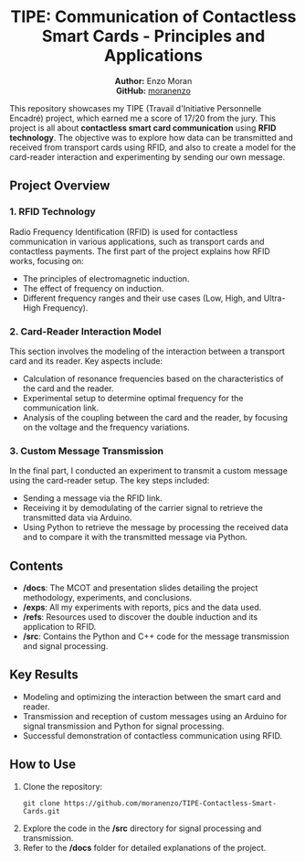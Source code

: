 <h1 align="center">TIPE: Communication of Contactless Smart Cards - Principles and Applications</h1>

<p align="center">
  <strong>Author:</strong> Enzo Moran <br>
  <strong>GitHub:</strong> <a href="https://github.com/moranenzo">moranenzo</a>
</p>

<p>This repository showcases my TIPE (Travail d'Initiative Personnelle Encadré) project, which earned me a score of 17/20 from the jury. This project is all about <strong>contactless smart card communication</strong> using <strong>RFID technology</strong>. The objective was to explore how data can be transmitted and received from transport cards using RFID, and also to create a model for the card-reader interaction and experimenting by sending our own message.</p>

<h2>Project Overview</h2>

<h3>1. RFID Technology</h3>
<p>Radio Frequency Identification (RFID) is used for contactless communication in various applications, such as transport cards and contactless payments. The first part of the project explains how RFID works, focusing on:</p>
<ul>
  <li>The principles of electromagnetic induction.</li>
  <li>The effect of frequency on induction.</li>
  <li>Different frequency ranges and their use cases (Low, High, and Ultra-High Frequency).</li>
</ul>

<h3>2. Card-Reader Interaction Model</h3>
<p>This section involves the modeling of the interaction between a transport card and its reader. Key aspects include:</p>
<ul>
  <li>Calculation of resonance frequencies based on the characteristics of the card and the reader.</li>
  <li>Experimental setup to determine optimal frequency for the communication link.</li>
  <li>Analysis of the coupling between the card and the reader, by focusing on the voltage and the frequency variations.</li>
</ul>

<h3>3. Custom Message Transmission</h3>
<p>In the final part, I conducted an experiment to transmit a custom message using the card-reader setup. The key steps included:</p>
<ul>
  <li>Sending a message via the RFID link.</li>
  <li>Receiving it by demodulating of the carrier signal to retrieve the transmitted data via Arduino.</li>
  <li>Using Python to retrieve the message by processing the received data and to compare it with the transmitted message via Python.</li>
</ul>

<h2>Contents</h2>
<ul>
  <li><strong>/docs</strong>: The MCOT and presentation slides detailing the project methodology, experiments, and conclusions.</li>
  <li><strong>/exps</strong>: All my experiments with reports, pics and the data used.</li>
  <li><strong>/refs</strong>: Resources used to discover the double induction and its application to RFID.</li>
  <li><strong>/src</strong>: Contains the Python and C++ code for the message transmission and signal processing.</li>
</ul>

<h2>Key Results</h2>
<ul>
  <li>Modeling and optimizing the interaction between the smart card and reader.</li>
  <li>Transmission and reception of custom messages using an Arduino for signal transmission and Python for signal processing.</li>
  <li>Successful demonstration of contactless communication using RFID.</li>
</ul>

<h2>How to Use</h2>
<ol>
  <li>Clone the repository:  
    <pre><code>git clone https://github.com/moranenzo/TIPE-Contactless-Smart-Cards.git</code></pre>
  </li>
  <li>Explore the code in the <strong>/src</strong> directory for signal processing and transmission.</li>
  <li>Refer to the <strong>/docs</strong> folder for detailed explanations of the project.</li>
</ol>
